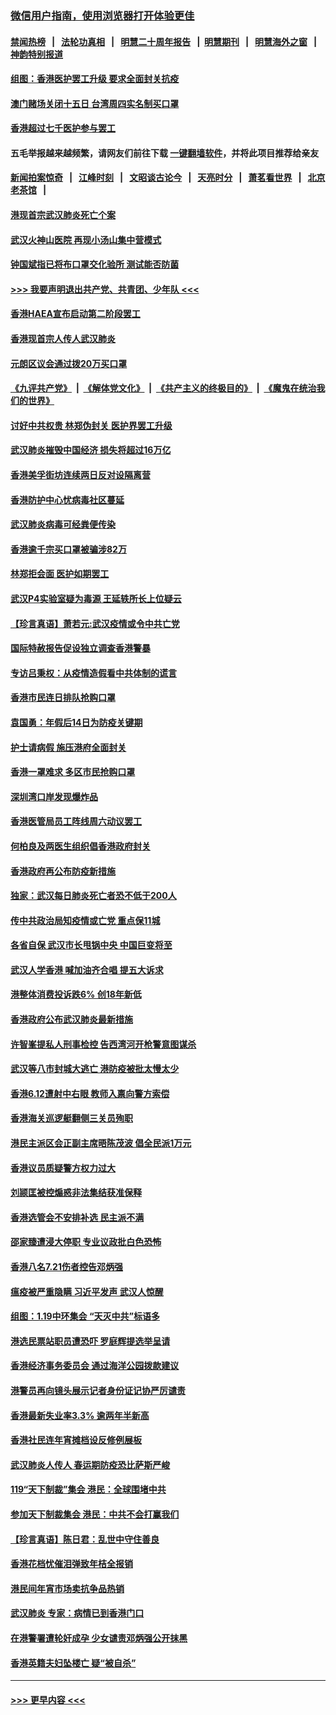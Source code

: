 ### [微信用户指南，使用浏览器打开体验更佳](https://github.com/gfw-breaker/banned-news1/blob/master/indexes/wechat-guide.md?t=0)
#### [禁闻热榜](热点新闻.md?t=0)  &nbsp;&nbsp;|&nbsp;&nbsp; [法轮功真相](https://github.com/gfw-breaker/truth/blob/master/README.md?t=0) &nbsp;&nbsp;|&nbsp;&nbsp; [明慧二十周年报告](https://github.com/gfw-breaker/mh-reports/blob/master/README.md?t=0) &nbsp;&nbsp;|&nbsp;&nbsp;[明慧期刊](https://github.com/gfw-breaker/mh-qikan) &nbsp;&nbsp;|&nbsp;&nbsp; [明慧海外之窗](https://github.com/gfw-breaker/mh-news/blob/master/README.md?t=0) &nbsp;&nbsp;|&nbsp;&nbsp; [神韵特别报道](https://github.com/gfw-breaker/mh-news/blob/master/shenyun.md?t=0)
#### [组图：香港医护罢工升级 要求全面封关抗疫](../pages/nsc415/n11844107.md?t=02060255) 
#### [澳门赌场关闭十五日 台湾周四实名制买口罩](../pages/nsc415/n11845083.md?t=02060255) 
#### [香港超过七千医护参与罢工](../pages/nsc415/n11845051.md?t=02060255) 
#### 五毛举报越来越频繁，请网友们前往下载 [一键翻墙软件](https://github.com/gfw-breaker/ssr-accounts)，并将此项目推荐给亲友
#### [新闻拍案惊奇](https://github.com/gfw-breaker/banned-news1/blob/master/pages/link4.md) &nbsp;&nbsp;|&nbsp;&nbsp; [江峰时刻](https://github.com/gfw-breaker/banned-news1/blob/master/pages/link4.md) &nbsp;&nbsp;|&nbsp;&nbsp; [文昭谈古论今](https://github.com/gfw-breaker/banned-news1/blob/master/pages/link4.md) &nbsp;&nbsp;|&nbsp;&nbsp; [天亮时分](https://github.com/gfw-breaker/banned-news1/blob/master/pages/link4.md) &nbsp;&nbsp;|&nbsp;&nbsp; [萧茗看世界](https://github.com/gfw-breaker/banned-news1/blob/master/pages/link4.md) &nbsp;&nbsp;|&nbsp;&nbsp; [北京老茶馆](https://github.com/gfw-breaker/banned-news1/blob/master/pages/link4.md) &nbsp;&nbsp;|&nbsp;&nbsp; 
#### [港现首宗武汉肺炎死亡个案](../pages/nsc415/n11844998.md?t=02060255) 
#### [武汉火神山医院 再现小汤山集中营模式](../pages/nsc415/n11844763.md?t=02060255) 
#### [钟国斌指已将布口罩交化验所 测试能否防菌](../pages/nsc415/n11842783.md?t=02060255) 
#### [>>> 我要声明退出共产党、共青团、少年队 <<<](https://github.com/begood0513/goodnews/blob/master/quit/letter.md) 
#### [香港HAEA宣布启动第二阶段罢工](../pages/nsc415/n11842723.md?t=02060255) 
#### [香港现首宗人传人武汉肺炎](../pages/nsc415/n11842766.md?t=02060255) 
#### [元朗区议会通过拨20万买口罩](../pages/nsc415/n11842754.md?t=02060255) 
#### [《九评共产党》](https://github.com/begood0513/9ping.md/blob/master/README.md) &nbsp;|&nbsp; [《解体党文化》](../../../../jtdwh.md/blob/master/README.md)  &nbsp;|&nbsp; [《共产主义的终极目的》](../../../../gczydzjmd.md/blob/master/README.md) &nbsp;|&nbsp; [《魔鬼在统治我们的世界》](../../../../mgztzwmdsj.md/blob/master/README.md) 
#### [讨好中共权贵 林郑伪封关 医护界罢工升级](../pages/nsc415/n11842359.md?t=02060255) 
#### [武汉肺炎摧毁中国经济 损失将超过16万亿](../pages/nsc415/n11839723.md?t=02060255) 
#### [香港美孚街坊连续两日反对设隔离营](../pages/nsc415/n11839962.md?t=02060255) 
#### [香港防护中心忧病毒社区蔓延](../pages/nsc415/n11839933.md?t=02060255) 
#### [武汉肺炎病毒可经粪便传染](../pages/nsc415/n11839939.md?t=02060255) 
#### [香港逾千宗买口罩被骗涉82万](../pages/nsc415/n11839914.md?t=02060255) 
#### [林郑拒会面 医护如期罢工](../pages/nsc415/n11839892.md?t=02060255) 
#### [武汉P4实验室疑为毒源 王延轶所长上位疑云](../pages/nsc415/n11835543.md?t=02060255) 
#### [【珍言真语】萧若元:武汉疫情或令中共亡党](../pages/nsc415/n11829394.md?t=02060255) 
#### [国际特赦报告促设独立调查香港警暴](../pages/nsc415/n11833845.md?t=02060255) 
#### [专访吕秉权：从疫情造假看中共体制的谎言](../pages/nsc415/n11833813.md?t=02060255) 
#### [香港市民连日排队抢购口罩](../pages/nsc415/n11833794.md?t=02060255) 
#### [袁国勇：年假后14日为防疫关键期](../pages/nsc415/n11831088.md?t=02060255) 
#### [护士请病假 施压港府全面封关](../pages/nsc415/n11831030.md?t=02060255) 
#### [香港一罩难求 多区市民抢购口罩](../pages/nsc415/n11831002.md?t=02060255) 
#### [深圳湾口岸发现爆炸品](../pages/nsc415/n11828802.md?t=02060255) 
#### [香港医管局员工阵线周六动议罢工](../pages/nsc415/n11828762.md?t=02060255) 
#### [何柏良及两医生组织倡香港政府封关](../pages/nsc415/n11828749.md?t=02060255) 
#### [香港政府再公布防疫新措施](../pages/nsc415/n11828716.md?t=02060255) 
#### [独家：武汉每日肺炎死亡者恐不低于200人](../pages/nsc415/n11828240.md?t=02060255) 
#### [传中共政治局知疫情或亡党 重点保11城](../pages/nsc415/n11828145.md?t=02060255) 
#### [各省自保 武汉市长甩锅中央 中国巨变将至](../pages/nsc415/n11828021.md?t=02060255) 
#### [武汉人学香港 喊加油齐合唱 提五大诉求](../pages/nsc415/n11827046.md?t=02060255) 
#### [港整体消费投诉跌6% 创18年新低](../pages/nsc415/n11817280.md?t=02060255) 
#### [香港政府公布武汉肺炎最新措施](../pages/nsc415/n11817152.md?t=02060255) 
#### [许智峯提私人刑事检控 告西湾河开枪警意图谋杀](../pages/nsc415/n11817132.md?t=02060255) 
#### [武汉等八市封城大逃亡 港防疫被批太慢太少](../pages/nsc415/n11817058.md?t=02060255) 
#### [香港6.12遭射中右眼 教师入禀向警方索偿](../pages/nsc415/n11814678.md?t=02060255) 
#### [香港海关巡逻艇翻侧三关员殉职](../pages/nsc415/n11814604.md?t=02060255) 
#### [港民主派区会正副主席晤陈茂波 倡全民派1万元](../pages/nsc415/n11814582.md?t=02060255) 
#### [香港议员质疑警方权力过大](../pages/nsc415/n11814560.md?t=02060255) 
#### [刘颕匡被控煽惑非法集结获准保释](../pages/nsc415/n11811727.md?t=02060255) 
#### [香港选管会不安排补选 民主派不满](../pages/nsc415/n11811691.md?t=02060255) 
#### [邵家臻遭浸大停职 专业议政批白色恐怖](../pages/nsc415/n11811670.md?t=02060255) 
#### [香港八名7.21伤者控告邓炳强](../pages/nsc415/n11811623.md?t=02060255) 
#### [瘟疫被严重隐瞒 习近平发声 武汉人惊醒](../pages/nsc415/n11811186.md?t=02060255) 
#### [组图：1.19中环集会 “天灭中共”标语多](../pages/nsc415/n11809514.md?t=02060255) 
#### [港选民票站职员遭恐吓 罗庭辉提选举呈请](../pages/nsc415/n11808914.md?t=02060255) 
#### [香港经济事务委员会 通过海洋公园拨款建议](../pages/nsc415/n11808906.md?t=02060255) 
#### [港警员再向镜头展示记者身份证记协严厉谴责](../pages/nsc415/n11808888.md?t=02060255) 
#### [香港最新失业率3.3% 逾两年半新高](../pages/nsc415/n11808887.md?t=02060255) 
#### [香港社民连年宵摊档设反修例展板](../pages/nsc415/n11808857.md?t=02060255) 
#### [武汉肺炎人传人 春运期防疫恐比萨斯严峻](../pages/nsc415/n11808739.md?t=02060255) 
#### [119“天下制裁”集会 港民：全球围堵中共](../pages/nsc415/n11806318.md?t=02060255) 
#### [参加天下制裁集会 港民：中共不会打赢我们](../pages/nsc415/n11806596.md?t=02060255) 
#### [【珍言真语】陈日君：乱世中守住善良](../pages/nsc415/n11806247.md?t=02060255) 
#### [香港花档忧催泪弹致年桔全报销](../pages/nsc415/n11806130.md?t=02060255) 
#### [港民间年宵市场卖抗争品热销](../pages/nsc415/n11806073.md?t=02060255) 
#### [武汉肺炎 专家：病情已到香港门口](../pages/nsc415/n11806020.md?t=02060255) 
#### [在港警署遭轮奸成孕 少女谴责邓炳强公开抹黑](../pages/nsc415/n11805981.md?t=02060255) 
#### [香港英籍夫妇坠楼亡 疑“被自杀”](../pages/nsc415/n11805937.md?t=02060255) 

----
#### [ >>> 更早内容 <<< ](../indexes/nsc415-earlier.md)
